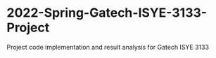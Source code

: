 # 2022-Spring-Gatech-ISYE-3133-Project
Project code implementation and result analysis for Gatech ISYE 3133